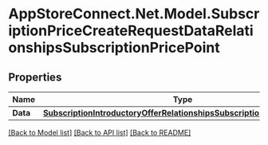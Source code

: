 # AppStoreConnect.Net.Model.SubscriptionPriceCreateRequestDataRelationshipsSubscriptionPricePoint

## Properties

Name | Type | Description | Notes
------------ | ------------- | ------------- | -------------
**Data** | [**SubscriptionIntroductoryOfferRelationshipsSubscriptionPricePointData**](SubscriptionIntroductoryOfferRelationshipsSubscriptionPricePointData.md) |  | 

[[Back to Model list]](../README.md#documentation-for-models) [[Back to API list]](../README.md#documentation-for-api-endpoints) [[Back to README]](../README.md)

